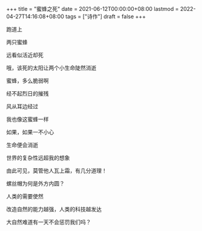 +++
title = "蜜蜂之死"
date = 2021-06-12T00:00:00+08:00
lastmod = 2022-04-27T14:16:08+08:00
tags = ["诗作"]
draft = false
+++

跑道上

两只蜜蜂

远看似活近却死

哦，该死的太阳让两个小生命陡然消逝

蜜蜂，多么脆弱啊

经不起烈日的摧残

风从耳边经过

我也像这蜜蜂一样

如果，如果一不小心

生命便会消逝

世界的复杂性远超我的想象

由此可见，莫管他人瓦上霜，有几分道理！

螺丝帽为何是外方内圆？

人类的需要使然

改造自然的能力越强，人类的科技越发达

大自然难道有一天不会惩罚我们吗？
